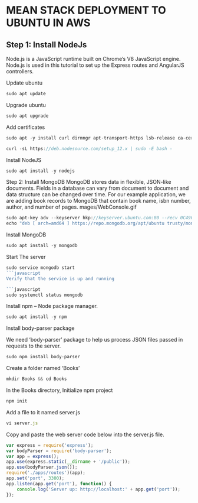 # MEAN STACK DEPLOYMENT TO UBUNTU IN AWS
## Step 1: Install NodeJs
Node.js is a JavaScript runtime built on Chrome’s V8 JavaScript engine. Node.js is used in this tutorial to set up the Express routes and AngularJS controllers.

Update ubuntu

```javascript 
sudo apt update 
```
Upgrade ubuntu

```javascript 
sudo apt upgrade
```
Add certificates

```javascript 
sudo apt -y install curl dirmngr apt-transport-https lsb-release ca-certificates
```

```javascript 
curl -sL https://deb.nodesource.com/setup_12.x | sudo -E bash -
```
Install NodeJS

```javascript 
sudo apt install -y nodejs
```
Step 2: Install MongoDB
MongoDB stores data in flexible, JSON-like documents. Fields in a database can vary from document to document and data structure can be changed over time. For our example application, we are adding book records to MongoDB that contain book name, isbn number, author, and number of pages.
mages/WebConsole.gif

```javascript 
sudo apt-key adv --keyserver hkp://keyserver.ubuntu.com:80 --recv 0C49F3730359A14518585931BC711F9BA15703C6
echo "deb [ arch=amd64 ] https://repo.mongodb.org/apt/ubuntu trusty/mongodb-org/3.4 multiverse" | sudo tee /etc/apt/sources.list.d/mongodb-org-3.4.list
```
Install MongoDB

```javascript 
sudo apt install -y mongodb
```
Start The server

```javascript 
sudo service mongodb start
```javascript 
Verify that the service is up and running

```javascript 
sudo systemctl status mongodb
```
Install npm – Node package manager.

```javascript 
sudo apt install -y npm
```

Install body-parser package

We need ‘body-parser’ package to help us process JSON files passed in requests to the server.

```javascript 
sudo npm install body-parser
```

Create a folder named ‘Books’

```javascript 
mkdir Books && cd Books
```

In the Books directory, Initialize npm project

```javascript
npm init
```

Add a file to it named server.js

```javascript 
vi server.js
```
Copy and paste the web server code below into the server.js file.

```javascript 
var express = require('express');
var bodyParser = require('body-parser');
var app = express();
app.use(express.static(__dirname + '/public'));
app.use(bodyParser.json());
require('./apps/routes')(app);
app.set('port', 3300);
app.listen(app.get('port'), function() {
    console.log('Server up: http://localhost:' + app.get('port'));
});
```

